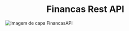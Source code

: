 <h1 align="center"> Financas Rest API </h1>

![Imagem de capa FinancasAPI](https://user-images.githubusercontent.com/93679402/183652163-343f6746-b6ee-409d-8d41-160dde4451e2.png)


